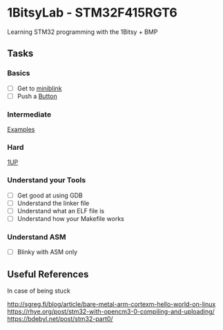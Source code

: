 # 1BitsyLab - STM32F415RGT6
Learning STM32 programming with the 1Bitsy + BMP





## Tasks

### Basics

- [ ] Get to [miniblink](https://github.com/1Bitsy/1bitsy-examples/tree/master/examples/1bitsy/miniblink)
- [ ] Push a [Button](https://github.com/1Bitsy/1bitsy-examples/tree/master/examples/1bitsy/button)

### Intermediate

[Examples](https://github.com/1Bitsy/1bitsy-examples/tree/master/examples/1bitsy)

### Hard

[1UP](https://hackaday.io/project/25632-1bitsy-1up)

### Understand your Tools

- [ ] Get good at using GDB
- [ ] Understand the linker file
- [ ] Understand what an ELF file is
- [ ] Understand how your Makefile works

### Understand ASM

- [ ] Blinky with ASM only




## Useful References
In case of being stuck

http://sgreg.fi/blog/article/bare-metal-arm-cortexm-hello-world-on-linux
https://rhye.org/post/stm32-with-opencm3-0-compiling-and-uploading/
https://bdebyl.net/post/stm32-part0/
